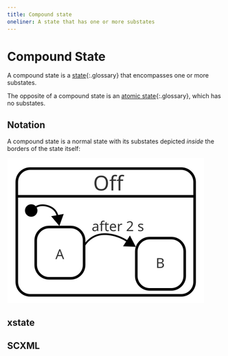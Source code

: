 ```yaml
---
title: Compound state
oneliner: A state that has one or more substates
---
```


# Compound State

A compound state is a [state](state.html){:.glossary} that encompasses one or more substates.

The opposite of a compound state is an [atomic state](atomic-state.html){:.glossary}, which has no substates.

## Notation

A compound state is a normal state with its substates depicted _inside_ the borders of the state itself:

![A state "Off" with substates A and B](compound-state.svg)

## xstate

## SCXML
